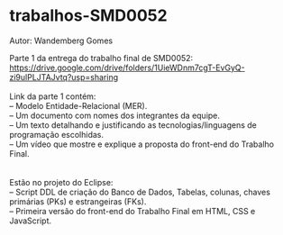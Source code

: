 # trabalhos-SMD0052
Autor: Wandemberg Gomes

Parte 1 da entrega do trabalho final de SMD0052: <br>
https://drive.google.com/drive/folders/1UieWDnm7cgT-EvGyQ-zi9ulPLJTAJvtq?usp=sharing
<br><br>
Link da parte 1 contém: <br>
– Modelo Entidade-Relacional (MER). <br>
– Um documento com nomes dos integrantes da equipe. <br>
– Um texto detalhando e justificando as tecnologias/linguagens de programação escolhidas. <br>
– Um vídeo que mostre e explique a proposta do front-end do Trabalho Final. <br>
<br><br>
Estão no projeto do Eclipse: <br>
– Script DDL de criação do Banco de Dados, Tabelas, colunas, chaves primárias (PKs) e estrangeiras (FKs). <br>
– Primeira versão do front-end do Trabalho Final em HTML, CSS e JavaScript. <br>
